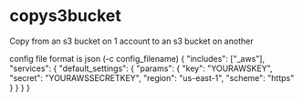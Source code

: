 copys3bucket
============

Copy from an s3 bucket on 1 account to an s3 bucket on another

config file format is json (-c config_filename) 
{
  "includes": ["_aws"],
  "services": {
      "default_settings": {
          "params": {
              "key": "YOURAWSKEY",
              "secret": "YOURAWSSECRETKEY",
              "region": "us-east-1",
              "scheme": "https"
          }
      }
  }
}
